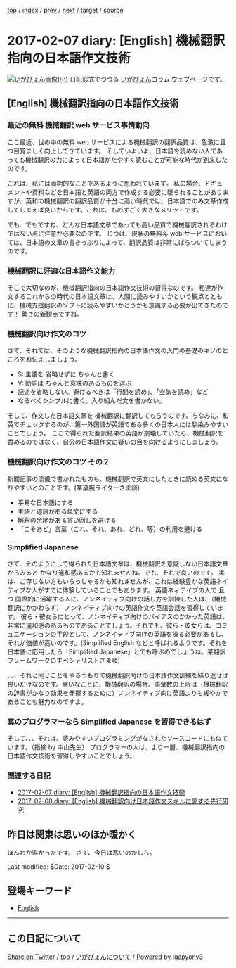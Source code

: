 [top](../index.html) 
 / [index](index.html) 
 / [prev](ig170206.html) 
 / [next](ig170208.html) 
 / [target](https://igapyon.github.io/diary/2017/ig170207.html) 
 / [source](https://github.com/igapyon/diary/blob/gh-pages/2017/ig170207.src.md) 

2017-02-07 diary: [English] 機械翻訳指向の日本語作文技術
=====================================================================================================
[![いがぴょん画像(小)](https://igapyon.github.io/diary/images/iga200306s.jpg "いがぴょん")](https://igapyon.github.io/diary/memo/memoigapyon.html) 日記形式でつづる [いがぴょん](https://igapyon.github.io/diary/memo/memoigapyon.html)コラム ウェブページです。

## [English] 機械翻訳指向の日本語作文技術

### 最近の無料 機械翻訳 web サービス事情動向

ここ最近、世の中の無料 web サービスによる機械翻訳の翻訳品質は、急激に且つ目覚ましく向上してきています。
そしていよいよ、日本語を読めない人であっても機械翻訳の力によって日本語がたやすく読むことが可能な時代が到来したのです。

これは、私には画期的なことであるように思われています。
私の場合、ドキュメントや資料などを日本語と英語の両方で作成する必要に駆られることがありますが、英和の機械翻訳の翻訳品質が十分に高い時代では、日本語でのみ文章作成してしまえば良いからです。これは、ものすごく大きなメリットです。

でも、でもですね、どんな日本語文章であっても高い品質で機械翻訳されるわけではない点に注意が必要なのです。
じつは、現状の無料系 web サービスにおいては、日本語の文章の書きっぷりによって、翻訳品質は非常にばらついてしまうのです。

### 機械翻訳に好適な日本語作文能力

そこで大切なのが、機械翻訳指向の日本語作文技術の習得なのです。
私達が作文するこれからの時代の日本語文章は、人間に読みやすいかという観点とともに、機械支援翻訳のソフトに読みやすいかどうかも意識する必要が出てきたのです！
驚きの新観点ですね。

### 機械翻訳向け作文のコツ

さて、それでは、そのような機械翻訳指向の日本語作文の入門の基礎のキソのところをお伝えしましょう。

* S: 主語を 省略せずに ちゃんと書く
* V: 動詞は ちゃんと意味のあるものを選ぶ
* 記述を省略しない。避けるべきは「行間を読め」、「空気を読め」など
* なるべくシンプルに書く。入り組んだ文を書かない。

そして、作文した日本語文章を 機械翻訳に翻訳してもらうのです。ちなみに、和英でチェックするのが、第一外国語が英語である多くの日本人には馴染みやすいことでしょう。
ここで得られた翻訳結果の英語が崩壊していたら、機械翻訳を責めるのではなく、自分の日本語作文に疑いの目を向けるようにしましょう。

### 機械翻訳向け作文のコツ その２

新聞記事の流儀で書かれたものも、機械翻訳で英文にしたときに読める英文になりやすいとのことです。(某凄腕ライターさま談)

* 平易な日本語にする
* 主語と述語がある単文にする
* 解釈の余地がある言い回しを避ける
* 「こそあど」言葉（これ、それ、あれ、どれ、等）の利用を避ける

### Simplified Japanese

さて、そのようにして得られた日本語文章は、機械翻訳を意識しない日本語文章からみると かなり違和感あるかも知れませんね。でも、それで良いのです。
実は、ご存じない方もいらっしゃるかも知れませんが、これは経験豊かな英語ネイティブな人がすでに体験していることでもあります。
英語ネィテイブの人で 且つ 国際的に活躍する人に、ノンネイティブ向けの話し方を訓練した人は、（機械翻訳にかかわらず） ノンネイティブ向けの英語作文や英語会話を習得しています。
彼ら・彼女らにとって、ノンネイティブ向けのバイアスのかかった英語は、非常に違和感のあるものであることでしょう。それでも、彼ら・彼女らは、コミュニケーションの手段として、ノンネイティブ向けの英語を操る必要があるし、それが価値が高いのです。(Simplified English などと呼ばれるようです。それを日本語に応用したら「Simplified Japanese」とでも呼ぶのでしょうね。某翻訳フレームワークの主ペシャリストさま談)

、、、それと同じことをやるつもりで機械翻訳向けの日本語作文訓練を繰り返せば良いだけなのです。幸いなことに、機械翻訳の場合、語彙数の上限は（機械翻訳の辞書がかなり効果を発揮するために）ノンネイティブ向け英語よりも緩やかであることも魅力なのですよ。

### 真のプログラマーなら Simplified Japanese を習得できるはず

そして、、、それは、読みやすいプログラミングがなされたソースコードにも似ています。（指摘 by 中山先生）
プログラマーの人は、より一層、機械翻訳指向の日本語作文技術を習得しやすいことでしょう。

### 関連する日記

* [2017-02-07 diary: [English] 機械翻訳指向の日本語作文技術](https://igapyon.github.io/diary/2017/ig170207.html)
* [2017-02-08 diary: [English] 機械翻訳向け日本語作文スキルに関する先行研究](https://igapyon.github.io/diary/2017/ig170208.html)

## 昨日は関東は思いのほか暖かく

ほんわか温かったです。
さて、今日は寒いのかしら。

Last modified: $Date: 2017-02-10 $

## 登場キーワード

* [English](../keyword/english.html)

----------------------------------------------------------------------------------------------------

## この日記について

[Share on Twitter](https://twitter.com/intent/tweet?hashtags=igapyon%2Cdiary%2C%E3%81%84%E3%81%8C%E3%81%B4%E3%82%87%E3%82%93%2CEnglish&text=%5BEnglish%5D+%E6%A9%9F%E6%A2%B0%E7%BF%BB%E8%A8%B3%E6%8C%87%E5%90%91%E3%81%AE%E6%97%A5%E6%9C%AC%E8%AA%9E%E4%BD%9C%E6%96%87%E6%8A%80%E8%A1%93&url=https%3A%2F%2Figapyon.github.io%2Fdiary%2F2017%2Fig170207.html) / [top](../index.html) / [いがぴょんについて](https://igapyon.github.io/diary/memo/memoigapyon.html) / [Powered by Igapyonv3](https://github.com/igapyon/igapyonv3)

